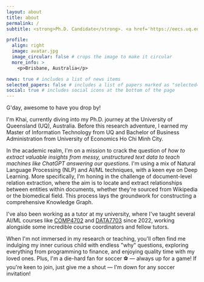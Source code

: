 ```yaml
---
layout: about
title: about
permalink: /
subtitle: <strong>Ph.D. Candidate</strong>. <a href='https://eecs.uq.edu.au/'>EECS @ UQ, Australia</a>. Powered by coffee 🍵.

profile:
  align: right
  image: avatar.jpg
  image_circular: false # crops the image to make it circular
  more_info: >
    <p>Brisbane, Australia</p>

news: true # includes a list of news items
selected_papers: false # includes a list of papers marked as "selected={true}"
social: true # includes social icons at the bottom of the page
---
```

G'day, awesome to have you drop by!

I'm Khai, currently diving into my Ph.D. journey at the University of Queensland (UQ), Australia. Before this research adventure, I earned my Master of Information Technology from UQ and Bachelor of Business Administration from University of Economics Ho Chi Minh City.

In the academic realm, I'm on a mission to crack the question of *how to extract valuable insights from messy, unstructured text data to teach machines like ChatGPT answering our questions*. I'm using a mix of Natural Language Processing (NLP) and AI/ML techniques, with a keen eye on Deep Learning. More specifically, I'm honing in the challenge of document-level relation extraction, where the aim is to locate and extract relationships between entities within documents, whether they're sourced from Wikipedia or the biomedical field. This process lays the groundwork for constructing a comprehensive Knowledge Graph.

I've also been working as a tutor at my university, where I've taught several AI/ML courses like [COMP4702](https://my.uq.edu.au/programs-courses/course.html?course_code=comp4702) and [DATA7703](https://my.uq.edu.au/programs-courses/course.html?course_code=data7703) since 2022, working alongside some incredible course coordinators and fellow tutors.

When I'm not immersed in my research or teaching, you'll often find me indulging my inner curious child with endless "why" questions, exploring everything from programming to finance, and enjoying quality time with my loved ones. Plus, I'm a die-hard fan for soccer ⚽ — always up for a game! If you're keen to join, just give me a shout — I'm down for any soccer invitation!